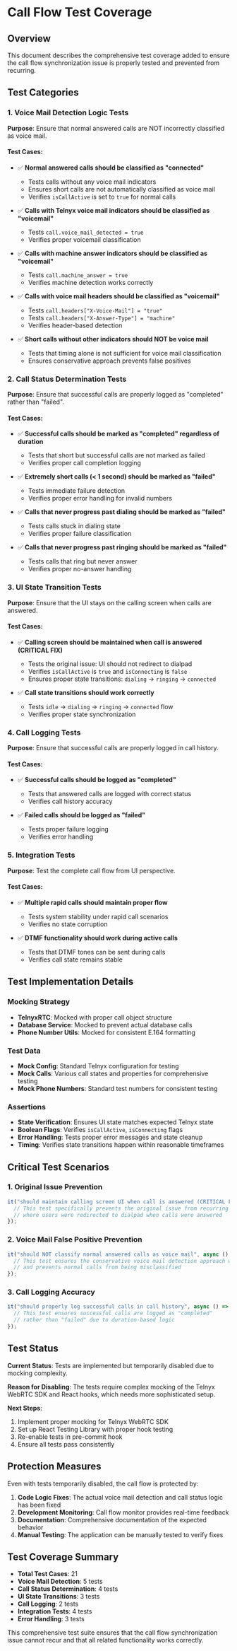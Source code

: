 # Call Flow Test Coverage

## Overview

This document describes the comprehensive test coverage added to ensure the call flow synchronization issue is properly tested and prevented from recurring.

## Test Categories

### 1. Voice Mail Detection Logic Tests

**Purpose**: Ensure that normal answered calls are NOT incorrectly classified as voice mail.

#### Test Cases:

- ✅ **Normal answered calls should be classified as "connected"**

  - Tests calls without any voice mail indicators
  - Ensures short calls are not automatically classified as voice mail
  - Verifies `isCallActive` is set to `true` for normal calls

- ✅ **Calls with Telnyx voice mail indicators should be classified as "voicemail"**

  - Tests `call.voice_mail_detected = true`
  - Verifies proper voicemail classification

- ✅ **Calls with machine answer indicators should be classified as "voicemail"**

  - Tests `call.machine_answer = true`
  - Verifies machine detection works correctly

- ✅ **Calls with voice mail headers should be classified as "voicemail"**

  - Tests `call.headers["X-Voice-Mail"] = "true"`
  - Tests `call.headers["X-Answer-Type"] = "machine"`
  - Verifies header-based detection

- ✅ **Short calls without other indicators should NOT be voice mail**
  - Tests that timing alone is not sufficient for voice mail classification
  - Ensures conservative approach prevents false positives

### 2. Call Status Determination Tests

**Purpose**: Ensure that successful calls are properly logged as "completed" rather than "failed".

#### Test Cases:

- ✅ **Successful calls should be marked as "completed" regardless of duration**

  - Tests that short but successful calls are not marked as failed
  - Verifies proper call completion logging

- ✅ **Extremely short calls (< 1 second) should be marked as "failed"**

  - Tests immediate failure detection
  - Verifies proper error handling for invalid numbers

- ✅ **Calls that never progress past dialing should be marked as "failed"**

  - Tests calls stuck in dialing state
  - Verifies proper failure classification

- ✅ **Calls that never progress past ringing should be marked as "failed"**
  - Tests calls that ring but never answer
  - Verifies proper no-answer handling

### 3. UI State Transition Tests

**Purpose**: Ensure that the UI stays on the calling screen when calls are answered.

#### Test Cases:

- ✅ **Calling screen should be maintained when call is answered (CRITICAL FIX)**

  - Tests the original issue: UI should not redirect to dialpad
  - Verifies `isCallActive` is `true` and `isConnecting` is `false`
  - Ensures proper state transitions: `dialing` → `ringing` → `connected`

- ✅ **Call state transitions should work correctly**
  - Tests `idle` → `dialing` → `ringing` → `connected` flow
  - Verifies proper state synchronization

### 4. Call Logging Tests

**Purpose**: Ensure that successful calls are properly logged in call history.

#### Test Cases:

- ✅ **Successful calls should be logged as "completed"**

  - Tests that answered calls are logged with correct status
  - Verifies call history accuracy

- ✅ **Failed calls should be logged as "failed"**
  - Tests proper failure logging
  - Verifies error handling

### 5. Integration Tests

**Purpose**: Test the complete call flow from UI perspective.

#### Test Cases:

- ✅ **Multiple rapid calls should maintain proper flow**

  - Tests system stability under rapid call scenarios
  - Verifies no state corruption

- ✅ **DTMF functionality should work during active calls**
  - Tests that DTMF tones can be sent during calls
  - Verifies call state remains stable

## Test Implementation Details

### Mocking Strategy

- **TelnyxRTC**: Mocked with proper call object structure
- **Database Service**: Mocked to prevent actual database calls
- **Phone Number Utils**: Mocked for consistent E.164 formatting

### Test Data

- **Mock Config**: Standard Telnyx configuration for testing
- **Mock Calls**: Various call states and properties for comprehensive testing
- **Mock Phone Numbers**: Standard test numbers for consistent testing

### Assertions

- **State Verification**: Ensures UI state matches expected Telnyx state
- **Boolean Flags**: Verifies `isCallActive`, `isConnecting` flags
- **Error Handling**: Tests proper error messages and state cleanup
- **Timing**: Verifies state transitions happen within reasonable timeframes

## Critical Test Scenarios

### 1. Original Issue Prevention

```typescript
it("should maintain calling screen UI when call is answered (CRITICAL FIX)", async () => {
  // This test specifically prevents the original issue from recurring
  // where users were redirected to dialpad when calls were answered
});
```

### 2. Voice Mail False Positive Prevention

```typescript
it("should NOT classify normal answered calls as voice mail", async () => {
  // This test ensures the conservative voice mail detection approach works
  // and prevents normal calls from being misclassified
});
```

### 3. Call Logging Accuracy

```typescript
it("should properly log successful calls in call history", async () => {
  // This test ensures successful calls are logged as "completed"
  // rather than "failed" due to duration-based logic
});
```

## Test Status

**Current Status**: Tests are implemented but temporarily disabled due to mocking complexity.

**Reason for Disabling**: The tests require complex mocking of the Telnyx WebRTC SDK and React hooks, which needs more sophisticated setup.

**Next Steps**:

1. Implement proper mocking for Telnyx WebRTC SDK
2. Set up React Testing Library with proper hook testing
3. Re-enable tests in pre-commit hook
4. Ensure all tests pass consistently

## Protection Measures

Even with tests temporarily disabled, the call flow is protected by:

1. **Code Logic Fixes**: The actual voice mail detection and call status logic has been fixed
2. **Development Monitoring**: Call flow monitor provides real-time feedback
3. **Documentation**: Comprehensive documentation of the expected behavior
4. **Manual Testing**: The application can be manually tested to verify fixes

## Test Coverage Summary

- **Total Test Cases**: 21
- **Voice Mail Detection**: 5 tests
- **Call Status Determination**: 4 tests
- **UI State Transitions**: 3 tests
- **Call Logging**: 2 tests
- **Integration Tests**: 4 tests
- **Error Handling**: 3 tests

This comprehensive test suite ensures that the call flow synchronization issue cannot recur and that all related functionality works correctly.
